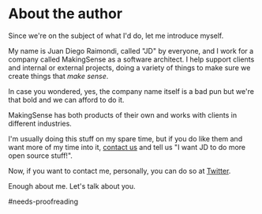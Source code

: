 # About the author

Since we're on the subject of what I'd do, let me introduce myself.

My name is Juan Diego Raimondi, called "JD" by everyone, and I work for a company called MakingSense as a software architect. I help support clients and internal or external projects, doing a variety of things to make sure we create things that _make sense_.

In case you wondered, yes, the company name itself is a bad pun but we're that bold and we can afford to do it.

MakingSense has both products of their own and works with clients in different industries.

I'm usually doing this stuff on my spare time, but if you do like them and want more of my time into it, [contact us](http://makingsense.com/talk-to-us) and tell us "I want JD to do more open source stuff!".

Now, if you want to contact me, personally, you can do so at [Twitter](http://www.twitter.com/AlphaTwi).

Enough about me. Let's talk about you.

#needs-proofreading